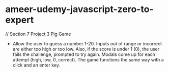 # ameer-udemy-javascript-zero-to-expert

// Section 7 Project 3 Pig Game

- Allow the user to guess a number 1-20. Inputs out of range or incorrect are either too high or too low. Also, if the score is under 1 (0), the user fails the challenge, prompted to try again. Modals come up for each attempt (high, low, 0, correct). The game functions the same way with a click and an enter key.
